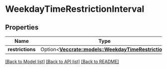 # WeekdayTimeRestrictionInterval

## Properties

Name | Type | Description | Notes
------------ | ------------- | ------------- | -------------
**restrictions** | Option<[**Vec<crate::models::WeekdayTimeRestriction>**](WeekdayTimeRestriction.md)> |  | [optional]

[[Back to Model list]](../README.md#documentation-for-models) [[Back to API list]](../README.md#documentation-for-api-endpoints) [[Back to README]](../README.md)


